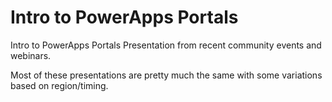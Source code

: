 # Intro to PowerApps Portals
Intro to PowerApps Portals Presentation from recent community events and webinars.

Most of these presentations are pretty much the same with some variations based on region/timing.


